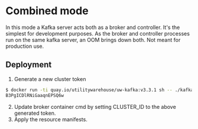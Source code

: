 # Combined mode

In this mode a Kafka server acts both as a broker and controller. It's the simplest for development purposes.
As the broker and controller processes run on the same kafka server, an OOM brings down both. Not meant for production use.

## Deployment

1. Generate a new cluster token

```bash
$ docker run -ti quay.io/utilitywarehouse/uw-kafka:v3.3.1 sh -- ./kafka-storage.sh random-uuid
B3PgICDlRNiGaaqnEPSQ6w
```

2. Update broker container cmd by setting CLUSTER_ID to the above generated token.
3. Apply the resource manifests.

